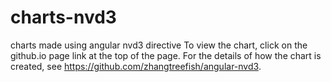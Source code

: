 # charts-nvd3
charts made using angular nvd3 directive
To view the chart, click on the github.io page link at the top of the page. For the details of how the chart is created, see https://github.com/zhangtreefish/angular-nvd3.
